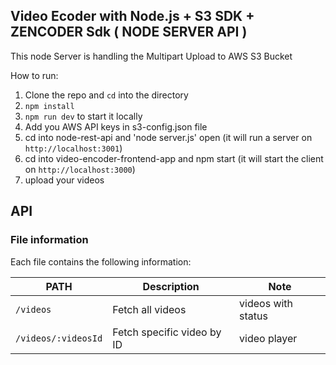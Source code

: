 ## Video Ecoder with Node.js + S3 SDK + ZENCODER Sdk ( NODE SERVER API )

This node Server is handling the Multipart Upload to AWS S3 Bucket

How to run:
1. Clone the repo and `cd` into the directory
2. `npm install`
3. `npm run dev` to start it locally
4. Add you AWS API keys in s3-config.json file
5. cd into node-rest-api and 'node server.js' open (it will run a server on `http://localhost:3001`)
7. cd into video-encoder-frontend-app and npm start (it will start the client on `http://localhost:3000`)
8. upload your videos

## API

### File information

Each file contains the following information:

PATH | Description | Note
--- | --- | ---
`/videos` | Fetch all videos | videos with status
`/videos/:videosId` | Fetch specific video by ID | video player

